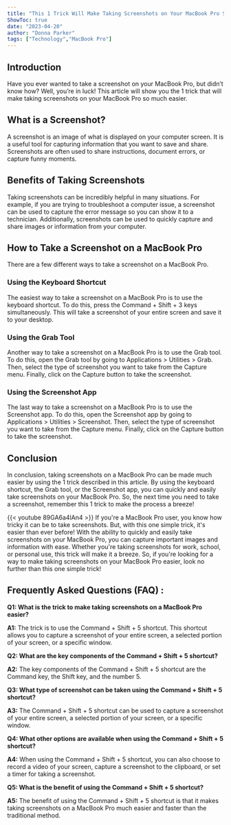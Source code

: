 ```yaml
---
title: "This 1 Trick Will Make Taking Screenshots on Your MacBook Pro So Much Easier!"
ShowToc: true 
date: "2023-04-20"
author: "Donna Parker" 
tags: ["Technology","MacBook Pro"]
---
```

## Introduction
Have you ever wanted to take a screenshot on your MacBook Pro, but didn’t know how? Well, you’re in luck! This article will show you the 1 trick that will make taking screenshots on your MacBook Pro so much easier. 

## What is a Screenshot?
A screenshot is an image of what is displayed on your computer screen. It is a useful tool for capturing information that you want to save and share. Screenshots are often used to share instructions, document errors, or capture funny moments. 

## Benefits of Taking Screenshots
Taking screenshots can be incredibly helpful in many situations. For example, if you are trying to troubleshoot a computer issue, a screenshot can be used to capture the error message so you can show it to a technician. Additionally, screenshots can be used to quickly capture and share images or information from your computer. 

## How to Take a Screenshot on a MacBook Pro 
There are a few different ways to take a screenshot on a MacBook Pro. 

### Using the Keyboard Shortcut
The easiest way to take a screenshot on a MacBook Pro is to use the keyboard shortcut. To do this, press the Command + Shift + 3 keys simultaneously. This will take a screenshot of your entire screen and save it to your desktop. 

### Using the Grab Tool
Another way to take a screenshot on a MacBook Pro is to use the Grab tool. To do this, open the Grab tool by going to Applications > Utilities > Grab. Then, select the type of screenshot you want to take from the Capture menu. Finally, click on the Capture button to take the screenshot. 

### Using the Screenshot App
The last way to take a screenshot on a MacBook Pro is to use the Screenshot app. To do this, open the Screenshot app by going to Applications > Utilities > Screenshot. Then, select the type of screenshot you want to take from the Capture menu. Finally, click on the Capture button to take the screenshot. 

## Conclusion
In conclusion, taking screenshots on a MacBook Pro can be made much easier by using the 1 trick described in this article. By using the keyboard shortcut, the Grab tool, or the Screenshot app, you can quickly and easily take screenshots on your MacBook Pro. So, the next time you need to take a screenshot, remember this 1 trick to make the process a breeze!

{{< youtube 89GA6a4lAn4 >}} 
If you're a MacBook Pro user, you know how tricky it can be to take screenshots. But, with this one simple trick, it's easier than ever before! With the ability to quickly and easily take screenshots on your MacBook Pro, you can capture important images and information with ease. Whether you're taking screenshots for work, school, or personal use, this trick will make it a breeze. So, if you're looking for a way to make taking screenshots on your MacBook Pro easier, look no further than this one simple trick!

## Frequently Asked Questions (FAQ) :
**Q1: What is the trick to make taking screenshots on a MacBook Pro easier?**

**A1:** The trick is to use the Command + Shift + 5 shortcut. This shortcut allows you to capture a screenshot of your entire screen, a selected portion of your screen, or a specific window.

**Q2: What are the key components of the Command + Shift + 5 shortcut?**

**A2:** The key components of the Command + Shift + 5 shortcut are the Command key, the Shift key, and the number 5.

**Q3: What type of screenshot can be taken using the Command + Shift + 5 shortcut?**

**A3:** The Command + Shift + 5 shortcut can be used to capture a screenshot of your entire screen, a selected portion of your screen, or a specific window.

**Q4: What other options are available when using the Command + Shift + 5 shortcut?**

**A4:** When using the Command + Shift + 5 shortcut, you can also choose to record a video of your screen, capture a screenshot to the clipboard, or set a timer for taking a screenshot.

**Q5: What is the benefit of using the Command + Shift + 5 shortcut?**

**A5:** The benefit of using the Command + Shift + 5 shortcut is that it makes taking screenshots on a MacBook Pro much easier and faster than the traditional method.


